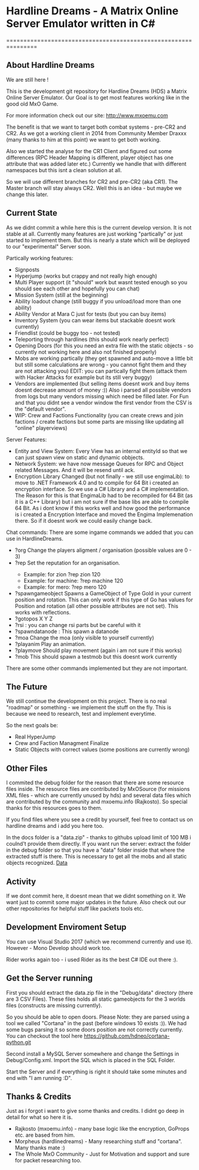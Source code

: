 # Hardline Dreams - A Matrix Online Server Emulator written in C#
===============================================================

## About Hardline Dreams
We are still here ! 

This is the development git repository for Hardline Dreams (HDS) a Matrix Online Server Emulator.
Our Goal is to get most features working like in the good old MxO Game.

For more information check out our site: http://www.mxoemu.com 

The benefit is that we want to target both combat systems - pre-CR2 and CR2.
As we got a working client in 2014 from Community Member Draxxx (many thanks to him at this point) we want to get both working.

Also we started the analyse for the CR1 Client and figured out some differences (RPC Header Mapping is different, player object has one attribute that was added later etc.)
Currently we handle that with different namespaces but this isnt a clean solution at all.

So we will use different branches for CR2 and pre-CR2 (aka CR1). The Master branch will stay always CR2. 
Well this is an idea - but maybe we change this later. 

## Current State
As we didnt commit a while here this is the current develop version. It is not stable at all.
Currently many features are just working "partically" or just started to implement them.
But this is nearly a state which will be deployed to our "experimental" Server soon.

Partically working features:
- Signposts
- Hyperjump (works but crappy and not really high enough)
- Multi Player support (it "should" work but wasnt tested enough so you should see each other and hopefully you can chat)
- Mission System (still at the beginning)
- Ability loadout change (still buggy if you unload/load more than one ability)
- Ability Vendor at Mara C just for tests (but you can buy items)
- Inventory System (you can wear items but stackable doesnt work currently)
- Friendlist (could be buggy too - not tested)
- Teleporting through hardlines (this should work nearly perfect)
- Opening Doors (for this you need an extra file with the static objects - so currently not working here and also not finished properly)
- Mobs are working partically (they get spawned and auto-move a little bit but still some calculations are wrong - you cannot fight them and they are not attacking you)
  EDIT: you can partically fight them (attack them with Hacker Attacks for example but its still very buggy)
- Vendors are implemented (but selling items doesnt work and buy items doesnt decrease amount of money :))
  Also i parsed all possible vendors from logs but many vendors missing which need be filled later.
  For Fun and that you didnt see a vendor window the first vendor from the CSV is the "default vendor".
- WIP: Crew and Factions Functionality (you can create crews and join factions / create factions but some parts are missing like updating all "online" playerviews)

Server Features:
- Entity and View System: Every View has an internal entityId so that we can just spawn view on static and dynamic obbjects.
- Network System: we have now message Queues for RPC and Object related Messages. And it will be resend until ack.
- Encryption Library Changed (but not finally - we still use engimaLib): to move to .NET Framework 4.0 and to compile for 64 Bit i created an encryption interface. 
  So we use a C# Library and a C# implementation.
  The Reason for this is that EngimaLib had to be recompiled for 64 Bit (as it is a C++ Library) but i am not sure if the base libs are able to compile 64 Bit.
  As i dont know if this works well and how good the performance is i created a Encryption Interface and moved the Engima Implemenation there.
  So if it doesnt work we could easily change back.

Chat commands:
There are some ingame commands we added that you can use in HardlineDreams.
- ?org <OrgId> 
   Change the players aligment / organisation (possible values are 0 - 3)
- ?rep <OrgName> <Amount> 
  Set the reputation for an organisation. 
  - Example: for zion ?rep zion 120 
  - Example: for machine: ?rep machine 120
  - Example: for mero: ?rep mero 120
- ?spawngameobject <GoId>
  Spawns a GameObject of Type GoId in your current position and rotation. This can only work if this type of Go has values for Position and rotation (all other possible attributes are not set).
  This works with reflections.
- ?gotopos X Y Z 
- ?rsi <part> <value> : you can change rsi parts but be careful with it
- ?spawndatanode : This spawn a datanode
- ?moa <hexMoa> 
  Change the moa (only visible to yourself currently)
- ?playanim <animId>
  Play an animation.
- ?playmove <moveid> 
  Should play movement (again i am not sure if this works)
- ?mob
  This should spawn a testmob but this doesnt work currently 

There are some other commands implemented but they are not important.
 

## The Future
We still continue the development on this project. There is no real "roadmap" or something - we implement the stuff on the fly.
This is because we need to research, test and implement everytime.

So the next goals be: 
- Real HyperJump
- Crew and Faction Managment Finalize
- Static Objects with correct values (some positions are currently wrong)


## Other Files
I commited the debug folder for the reason that there are some resource files inside.
The resource files are contributed by MxOSource (for missions XML files - which are currently unused by hds) and several data files which are contributed by the community and mxoemu.info (Rajkosto).
So special thanks for this resources goes to them. 

If you find files where you see a credit by yourself, feel free to contact us on hardline dreams and i add you here too.

In the docs folder is a "data.zip" - thanks to githubs upload limit of 100 MB i coulnd't provide them directly.
If you want run the server: extract the folder in the debug folder so that you have a "data" folder inside that where the extracted stuff is there.
This is necessary to get all the mobs and all static objects recognized.
[Data](docs/data.zip)

## Activity
If we dont commit here, it doesnt mean that we didnt something on it. We want just to commit some major updates in the future.
Also check out our other repositories for helpful stuff like packets tools etc.


## Development Enviroment Setup
You can use Visual Studio 2017 (which we recommend currently and use it). 
However - Mono Develop should work too.

Rider works again too - i used Rider as its the best C# IDE out there :).

## Get the Server running
First you should extract the data.zip file in the "Debug/data" directory (there are 3 CSV Files).
These files holds all static gameobjects for the 3 worlds files (constructs are missing currently).

So you should be able to open doors.
Please Note: they are parsed using a tool we called "Cortana" in the past (before windows 10 exists :)). 
We had some bugs parsing it so some doors position are not correctly currently.
You can checkout the tool here https://github.com/hdneo/cortana-python.git

Second install a MySQL Server somewhere and change the Settings in Debug/Config.xml. 
Import the SQL which is placed in the SQL Folder. 

Start the Server and if everything is right it should take some minutes and end with "I am running :D".

## Thanks & Credits
Just as i forgot i want to give some thanks and credits.
I didnt go deep in detail for what so here it is.
* Rajkosto (mxoemu.info) - many base logic like the encryption, GoProps etc. are based from him.
* Morpheus (hardlinedreams) - Many researching stuff and "cortana". Many thanks mate :)
* The Whole MxO Community - Just for Motivation and support and sure for packet researching too. 
